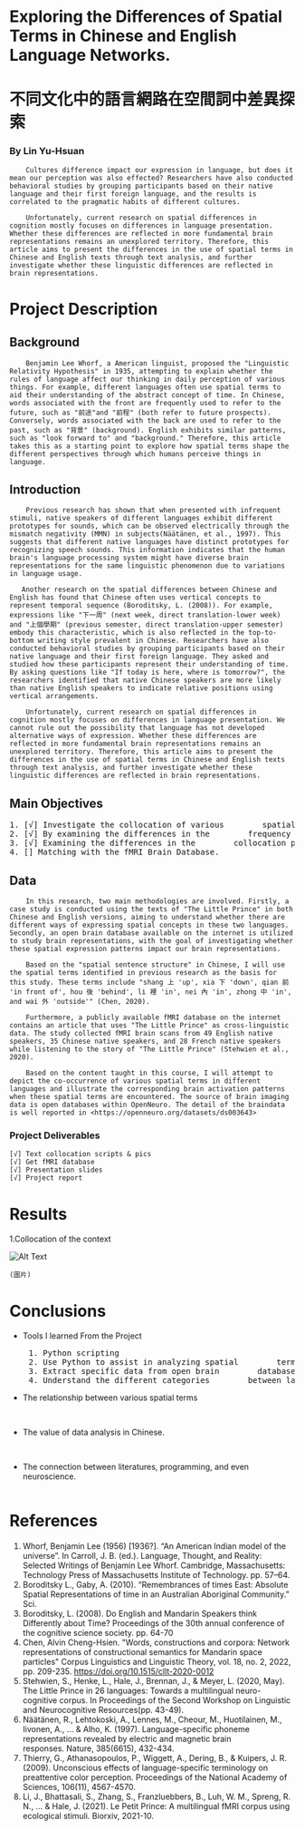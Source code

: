 # **Exploring the Differences of Spatial Terms in Chinese and English Language Networks.**
# 不同文化中的語言網路在空間詞中差異探索
### By Lin Yu-Hsuan
        Cultures difference impact our expression in language, but does it mean our perception was also effected? Researchers have also conducted behavioral studies by grouping participants based on their native language and their first foreign language, and the results is correlated to the pragmatic habits of different cultures.

	    Unfortunately, current research on spatial differences in cognition mostly focuses on differences in language presentation. Whether these differences are reflected in more fundamental brain representations remains an unexplored territory. Therefore, this article aims to present the differences in the use of spatial terms in Chinese and English texts through text analysis, and further investigate whether these linguistic differences are reflected in brain representations.

# **Project Description**
## **Background**
        Benjamin Lee Whorf, a American linguist, proposed the "Linguistic Relativity Hypothesis" in 1935, attempting to explain whether the rules of language affect our thinking in daily perception of various things. For example, different languages often use spatial terms to aid their understanding of the abstract concept of time. In Chinese, words associated with the front are frequently used to refer to the future, such as "前途"and "前程" (both refer to future prospects). Conversely, words associated with the back are used to refer to the past, such as "背景" (background). English exhibits similar patterns, such as "look forward to" and "background." Therefore, this article takes this as a starting point to explore how spatial terms shape the different perspectives through which humans perceive things in language.

        

## **Introduction**
        Previous research has shown that when presented with infrequent stimuli, native speakers of different languages exhibit different prototypes for sounds, which can be observed electrically through the mismatch negativity (MMN) in subjects(Näätänen, et al., 1997). This suggests that different native languages have distinct prototypes for recognizing speech sounds. This information indicates that the human brain's language processing system might have diverse brain representations for the same linguistic phenomenon due to variations in language usage.

       Another research on the spatial differences between Chinese and English has found that Chinese often uses vertical concepts to represent temporal sequence (Boroditsky, L. (2008)). For example, expressions like "下一周" (next week, direct translation-lower week) and "上個學期" (previous semester, direct translation-upper semester) embody this characteristic, which is also reflected in the top-to-bottom writing style prevalent in Chinese. Researchers have also conducted behavioral studies by grouping participants based on their native language and their first foreign language. They asked and studied how these participants represent their understanding of time. By asking questions like "If today is here, where is tomorrow?", the researchers identified that native Chinese speakers are more likely than native English speakers to indicate relative positions using vertical arrangements.

        Unfortunately, current research on spatial differences in cognition mostly focuses on differences in language presentation. We cannot rule out the possibility that language has not developed alternative ways of expression. Whether these differences are reflected in more fundamental brain representations remains an unexplored territory. Therefore, this article aims to present the differences in the use of spatial terms in Chinese and English texts through text analysis, and further investigate whether these linguistic differences are reflected in brain representations.

## **Main Objectives**
<pre>
1. [√] Investigate the collocation of various &nbsp;&nbsp;&nbsp;&nbsp;&nbsp;&nbsp;&nbsp;spatial terms using the bilingual text of &nbsp;&nbsp;&nbsp;&nbsp;&nbsp;&nbsp;&nbsp;"The Little Prince."
2. [√] By examining the differences in the &nbsp;&nbsp;&nbsp;&nbsp;&nbsp;&nbsp;&nbsp;frequency of spatial terms to explore the &nbsp;&nbsp;&nbsp;&nbsp;&nbsp;&nbsp;&nbsp;variations in how Chinese and English &nbsp;&nbsp;&nbsp;&nbsp;&nbsp;&nbsp;&nbsp;texts represent space.   
3. [√] Examining the differences in the &nbsp;&nbsp;&nbsp;&nbsp;&nbsp;&nbsp;&nbsp;collocation patterns of spatial terms &nbsp;&nbsp;&nbsp;&nbsp;&nbsp;&nbsp;&nbsp;between Chinese and English.
4. [] Matching with the fMRI Brain Database. 
</pre>
## **Data**
        In this research, two main methodologies are involved. Firstly, a case study is conducted using the texts of "The Little Prince" in both Chinese and English versions, aiming to understand whether there are different ways of expressing spatial concepts in these two languages. Secondly, an open brain database available on the internet is utilized to study brain representations, with the goal of investigating whether these spatial expression patterns impact our brain representations.

        Based on the "spatial sentence structure" in Chinese, I will use the spatial terms identified in previous research as the basis for this study. These terms include "shang 上 'up', xia 下 'down', qian 前 'in front of', hou 後 'behind', li 裡 'in', nei 內 'in', zhong 中 'in', and wai 外 'outside'" (Chen, 2020).

        Furthermore, a publicly available fMRI database on the internet contains an article that uses "The Little Prince" as cross-linguistic data. The study collected fMRI brain scans from 49 English native speakers, 35 Chinese native speakers, and 28 French native speakers while listening to the story of "The Little Prince" (Stehwien et al., 2020).

        Based on the content taught in this course, I will attempt to depict the co-occurrence of various spatial terms in different languages and illustrate the corresponding brain activation patterns when these spatial terms are encountered. The source of brain imaging data is open databases within OpenNeuro. The detail of the braindata is well reported in <https://openneuro.org/datasets/ds003643>


### **Project Deliverables**
    [√] Text collocation scripts & pics
    [√] Get fMRI database
    [√] Presentation slides
    [√] Project report
# **Results**
1.Collocation of the context

![Alt Text](https://github.com/linyu329/Brainhack_final/blob/main/readme.pics/EN_up.png)

    (圖片)

# **Conclusions**
* Tools I learned From the Project
<pre>
    1. Python scripting
    2. Use Python to assist in analyzing spatial &nbsp;&nbsp;&nbsp;&nbsp;&nbsp;&nbsp;&nbsp;terms in text and corpus.
    3. Extract specific data from open brain &nbsp;&nbsp;&nbsp;&nbsp;&nbsp;&nbsp;&nbsp;database.
    4. Understand the different categories &nbsp;&nbsp;&nbsp;&nbsp;&nbsp;&nbsp;&nbsp;between languages
</pre>
* The relationship between various spatial terms
<pre>

</pre>
* The value of data analysis in Chinese.
<pre>

</pre>
* The connection between literatures, programming, and even neuroscience.
<pre>
</pre>
# References
1.	Whorf, Benjamin Lee (1956) [1936?]. “An American Indian model of the universe”. In Carroll, J. B. (ed.). Language, Thought, and Reality: Selected Writings of Benjamin Lee Whorf. Cambridge, Massachusetts: Technology Press of Massachusetts Institute of Technology. pp. 57–64.
2.	Boroditsky L., Gaby, A. (2010). “Remembrances of times East: Absolute Spatial Representations of time in an Australian Aboriginal Community.” Sci.
3.	Boroditsky, L. (2008). Do English and Mandarin Speakers think Differently about Time? Proceedings of the 30th annual conference of the cognitive science society. pp. 64-70
4.	Chen, Alvin Cheng-Hsien. "Words, constructions and corpora: Network representations of constructional semantics for Mandarin space particles" Corpus Linguistics and Linguistic Theory, vol. 18, no. 2, 2022, pp. 209-235. https://doi.org/10.1515/cllt-2020-0012
5.	Stehwien, S., Henke, L., Hale, J., Brennan, J., & Meyer, L. (2020, May). The Little Prince in 26 languages: Towards a multilingual neuro-cognitive corpus. In Proceedings of the Second Workshop on Linguistic and Neurocognitive Resources(pp. 43-49).
6.  Näätänen, R., Lehtokoski, A., Lennes, M., Cheour, M., Huotilainen, M., Iivonen, A., ... & Alho, K. (1997). Language-specific phoneme representations revealed by electric and magnetic brain responses. Nature, 385(6615), 432-434.
7.  Thierry, G., Athanasopoulos, P., Wiggett, A., Dering, B., & Kuipers, J. R. (2009). Unconscious effects of language-specific terminology on preattentive color perception. Proceedings of the National Academy of Sciences, 106(11), 4567-4570.
8.  Li, J., Bhattasali, S., Zhang, S., Franzluebbers, B., Luh, W. M., Spreng, R. N., ... & Hale, J. (2021). Le Petit Prince: A multilingual fMRI corpus using ecological stimuli. Biorxiv, 2021-10.

